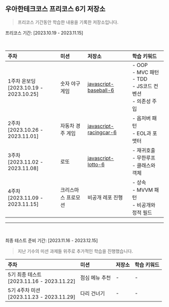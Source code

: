 ## 우아한테크코스 프리코스 6기 저장소

> 프리코스 기간동안 학습한 내용을 기록한 저장소입니다.

프리코스 기간: [2023.10.19 - 2023.11.15]

<br>

| 주차                                        | 미션                | 저장소                                                                                       | 학습 키워드                                                              |
| :------------------------------------------ | :------------------ | :------------------------------------------------------------------------------------------- | :----------------------------------------------------------------------- |
| 1주차 온보딩 <br> [2023.10.19 - 2023.10.25] | 숫자 야구 게임      | [javascript-baseball-6](https://github.com/nincoding/javascript-baseball-6/tree/nincoding)   | - OOP <br> - MVC 패턴 <br> - TDD <br> - JS코드 컨벤션 <br> - 의존성 주입 |
| 2주차 <br> [2023.10.26 - 2023.11.01]        | 자동차 경주 게임    | [javascript-racingcar-6](https://github.com/nincoding/javascript-racingcar-6/tree/nincoding) | - 옵저버 패턴 <br> - EOL과 포맷터                                        |
| 3주차 <br> [2023.11.02 - 2023.11.08]        | 로또                | [javascript-lotto-6](https://github.com/nincoding/javascript-lotto-6/tree/nincoding)         | - 재귀호출 <br> - 무한루프 <br> - 클래스와 객체                          |
| 4주차 <br> [2023.11.09 - 2023.11.15]        | 크리스마스 프로모션 | 비공개 레포 진행                                                                             | - 상속 <br> - MVVM 패턴 <br> - 비공개와 정적 필드 <br>                   |

---

<br>

최종 테스트 준비 기간: [2023.11.16 - 2023.12.15]

> 지난 기수의 미션 과제들 위주로 추가적인 학습을 진행했습니다.

| 주차                                           | 미션           | 저장소 | 학습 키워드 |
| :--------------------------------------------- | :------------- | :----- | :---------- |
| 5기 최종 테스트 <br> [2023.11.16 - 2023.11.22] | 점심 메뉴 추천 | -      | -           |
| 5기 4주차 미션 <br> [2023.11.23 - 2023.11.29]  | 다리 건너기    | -      | -           |
